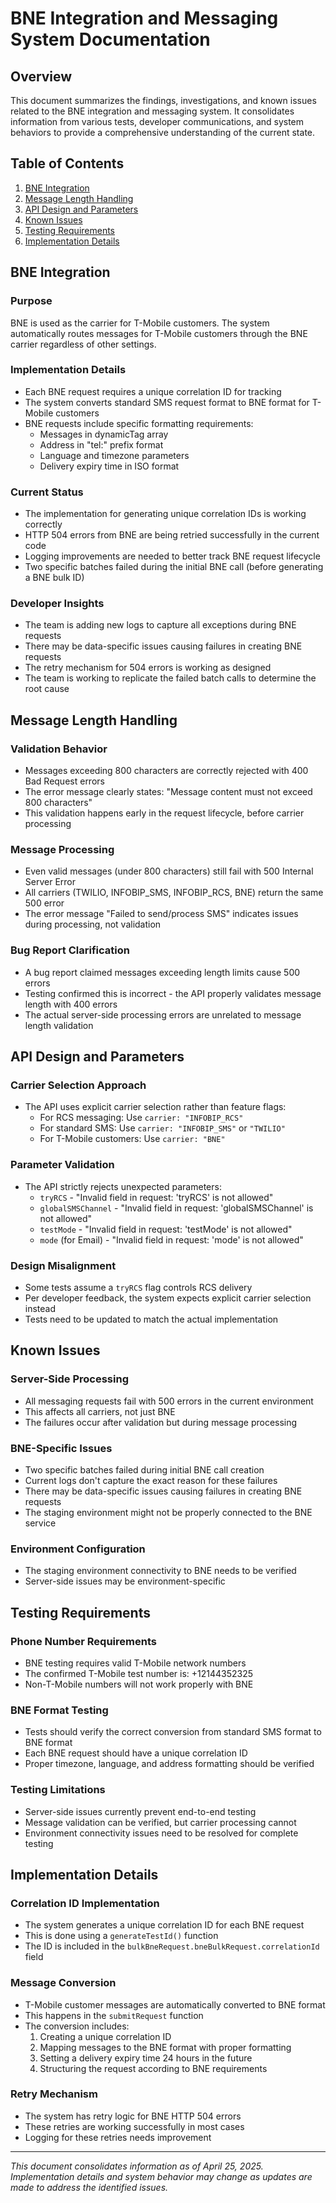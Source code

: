 # BNE Integration and Messaging System Documentation

## Overview
This document summarizes the findings, investigations, and known issues related to the BNE integration and messaging system. It consolidates information from various tests, developer communications, and system behaviors to provide a comprehensive understanding of the current state.

## Table of Contents
1. [BNE Integration](#bne-integration)
2. [Message Length Handling](#message-length-handling)
3. [API Design and Parameters](#api-design-and-parameters)
4. [Known Issues](#known-issues)
5. [Testing Requirements](#testing-requirements)
6. [Implementation Details](#implementation-details)

## BNE Integration

### Purpose
BNE is used as the carrier for T-Mobile customers. The system automatically routes messages for T-Mobile customers through the BNE carrier regardless of other settings.

### Implementation Details
- Each BNE request requires a unique correlation ID for tracking
- The system converts standard SMS request format to BNE format for T-Mobile customers
- BNE requests include specific formatting requirements:
  - Messages in dynamicTag array
  - Address in "tel:" prefix format
  - Language and timezone parameters
  - Delivery expiry time in ISO format

### Current Status
- The implementation for generating unique correlation IDs is working correctly
- HTTP 504 errors from BNE are being retried successfully in the current code
- Logging improvements are needed to better track BNE request lifecycle
- Two specific batches failed during the initial BNE call (before generating a BNE bulk ID)

### Developer Insights
- The team is adding new logs to capture all exceptions during BNE requests
- There may be data-specific issues causing failures in creating BNE requests
- The retry mechanism for 504 errors is working as designed
- The team is working to replicate the failed batch calls to determine the root cause

## Message Length Handling

### Validation Behavior
- Messages exceeding 800 characters are correctly rejected with 400 Bad Request errors
- The error message clearly states: "Message content must not exceed 800 characters"
- This validation happens early in the request lifecycle, before carrier processing

### Message Processing
- Even valid messages (under 800 characters) still fail with 500 Internal Server Error
- All carriers (TWILIO, INFOBIP_SMS, INFOBIP_RCS, BNE) return the same 500 error
- The error message "Failed to send/process SMS" indicates issues during processing, not validation

### Bug Report Clarification
- A bug report claimed messages exceeding length limits cause 500 errors
- Testing confirmed this is incorrect - the API properly validates message length with 400 errors
- The actual server-side processing errors are unrelated to message length validation

## API Design and Parameters

### Carrier Selection Approach
- The API uses explicit carrier selection rather than feature flags:
  - For RCS messaging: Use `carrier: "INFOBIP_RCS"`
  - For standard SMS: Use `carrier: "INFOBIP_SMS"` or `"TWILIO"`
  - For T-Mobile customers: Use `carrier: "BNE"`

### Parameter Validation
- The API strictly rejects unexpected parameters:
  - `tryRCS` - "Invalid field in request: 'tryRCS' is not allowed"
  - `globalSMSChannel` - "Invalid field in request: 'globalSMSChannel' is not allowed"
  - `testMode` - "Invalid field in request: 'testMode' is not allowed"
  - `mode` (for Email) - "Invalid field in request: 'mode' is not allowed"

### Design Misalignment
- Some tests assume a `tryRCS` flag controls RCS delivery
- Per developer feedback, the system expects explicit carrier selection instead
- Tests need to be updated to match the actual implementation

## Known Issues

### Server-Side Processing
- All messaging requests fail with 500 errors in the current environment
- This affects all carriers, not just BNE
- The failures occur after validation but during message processing

### BNE-Specific Issues
- Two specific batches failed during initial BNE call creation
- Current logs don't capture the exact reason for these failures
- There may be data-specific issues causing failures in creating BNE requests
- The staging environment might not be properly connected to the BNE service

### Environment Configuration
- The staging environment connectivity to BNE needs to be verified
- Server-side issues may be environment-specific

## Testing Requirements

### Phone Number Requirements
- BNE testing requires valid T-Mobile network numbers
- The confirmed T-Mobile test number is: +12144352325
- Non-T-Mobile numbers will not work properly with BNE

### BNE Format Testing
- Tests should verify the correct conversion from standard SMS format to BNE format
- Each BNE request should have a unique correlation ID
- Proper timezone, language, and address formatting should be verified

### Testing Limitations
- Server-side issues currently prevent end-to-end testing
- Message validation can be verified, but carrier processing cannot
- Environment connectivity issues need to be resolved for complete testing

## Implementation Details

### Correlation ID Implementation
- The system generates a unique correlation ID for each BNE request
- This is done using a `generateTestId()` function
- The ID is included in the `bulkBneRequest.bneBulkRequest.correlationId` field

### Message Conversion
- T-Mobile customer messages are automatically converted to BNE format
- This happens in the `submitRequest` function
- The conversion includes:
  1. Creating a unique correlation ID
  2. Mapping messages to the BNE format with proper formatting
  3. Setting a delivery expiry time 24 hours in the future
  4. Structuring the request according to BNE requirements

### Retry Mechanism
- The system has retry logic for BNE HTTP 504 errors
- These retries are working successfully in most cases
- Logging for these retries needs improvement

---

*This document consolidates information as of April 25, 2025. Implementation details and system behavior may change as updates are made to address the identified issues.* 